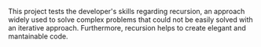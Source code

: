 This project tests the developer's skills regarding recursion, an approach widely used to solve complex problems that could not be easily solved with an iterative approach. Furthermore, recursion helps to create elegant and mantainable code.
